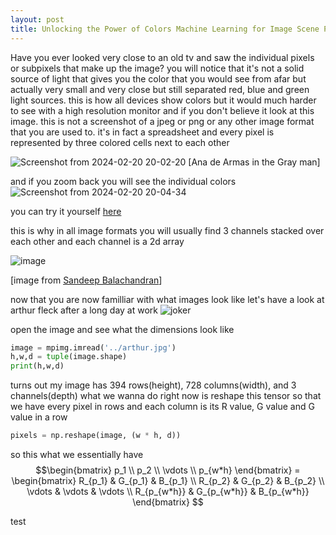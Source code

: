 ```yaml
---
layout: post
title: Unlocking the Power of Colors Machine Learning for Image Scene Palettes
---
```

Have you ever looked very close to an old tv and saw the individual pixels or subpixels that make up the image? you will notice that it's  not a solid source of light that gives you the color that you would see from afar but actually very small and very close but still separated red, blue and green light sources.
this is how all devices show colors but it would much harder to see with a high resolution monitor and if you don't believe it look at this image. this is not a screenshot of a jpeg or png or any other image format that you are used to. it's in fact a spreadsheet and every pixel is represented by three colored cells next to each other

![Screenshot from 2024-02-20 20-02-20](https://github.com/mgama1/mgama1.github.io/assets/40968723/ca93de69-7b67-48f4-a414-54f10e2e3c3c)
[Ana de Armas in the Gray man]

and if you zoom back you will see the individual colors
![Screenshot from 2024-02-20 20-04-34](https://github.com/mgama1/mgama1.github.io/assets/40968723/ca3e116e-8679-49fe-a9ce-ce5e027721b5)

you can try it yourself [here](http://github.andrewt.net/mosaic/)


this is why in all image formats you will usually find 3 channels stacked over each other and each channel is a 2d array 

![image](https://github.com/mgama1/mgama1.github.io/assets/40968723/6da8826d-e965-47f5-966d-3a23857f3c68)

[image from [ Sandeep Balachandran](https://res.cloudinary.com/practicaldev/image/fetch/s--BXoVOWNw--/c_limit%2Cf_auto%2Cfl_progressive%2Cq_auto%2Cw_880/https://i.ibb.co/yyDtW47/own2d.png)]

now that you are now familliar with what images look like let's have a look at arthur fleck after a long day at work
![joker](https://github.com/mgama1/mgama1.github.io/assets/40968723/7fd1674e-c968-4ca0-92f6-128fc12cfe35)


open the image and see what the dimensions look like
```python
image = mpimg.imread('../arthur.jpg')
h,w,d = tuple(image.shape)
print(h,w,d)
```
turns out my image has 394 rows(height), 728 columns(width), and 3 channels(depth)
what we wanna do right now is reshape this tensor so that we have every pixel in rows and each column is its R value, G value and G value in a row
```python
pixels = np.reshape(image, (w * h, d))
```
so this what we essentially have
$$\begin{bmatrix} p_1 \\ p_2  \\ \vdots \\ p_{w*h} \end{bmatrix} = \begin{bmatrix} R_{p_1} & G_{p_1} &  B_{p_1}  \\ R_{p_2} & G_{p_2} &  B_{p_2}  \\ \vdots  & \vdots & \vdots \\ R_{p_{w*h}} & G_{p_{w*h}} &  B_{p_{w*h}} \end{bmatrix}  $$



test
<div id="myPlot"></div>
<script>
var trace = {
  x: [1, 2, 3, 4],
  y: [10, 15, 13, 17],
  type: 'scatter'
};

var layout = {
  title: 'My Plot',
  xaxis: {
    title: 'X axis'
  },
  yaxis: {
    title: 'Y axis'
  }
};

var data = [trace];

Plotly.newPlot('myPlot', data, layout);
</script>


